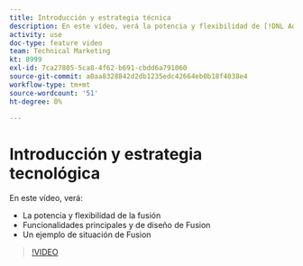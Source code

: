 ```yaml
---
title: Introducción y estrategia técnica
description: En este vídeo, verá la potencia y flexibilidad de [!DNL Adobe Workfront Fusion], las funciones de diseño y núcleo de Fusion y un escenario de ejemplo de Fusion.
activity: use
doc-type: feature video
team: Technical Marketing
kt: 8999
exl-id: 7ca27805-5ca8-4f62-b691-cbdd6a791060
source-git-commit: a0aa8328842d2db1235edc42664eb0b18f4038e4
workflow-type: tm+mt
source-wordcount: '51'
ht-degree: 0%

---
```


# Introducción y estrategia tecnológica

En este vídeo, verá:

* La potencia y flexibilidad de la fusión
* Funcionalidades principales y de diseño de Fusion
* Un ejemplo de situación de Fusion

>[!VIDEO](https://video.tv.adobe.com/v/335259/?quality=12)
